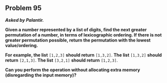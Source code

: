 ## Problem 95

***Asked by Palantir.***

**Given a number represented by a list of digits, find the next greater permutation of a number, in terms of lexicographic ordering. If there is not greater permutation possible, return the permutation with the lowest value/ordering.**

**For example, the list** `[1,2,3]` **should return** `[1,3,2]`. **The list** `[1,3,2]` **should return** `[2,1,3]`. **The list** `[3,2,1]` **should return** `[1,2,3]`.

**Can you perform the operation without allocating extra memory (disregarding the input memory)?**
